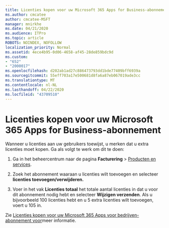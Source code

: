 ```yaml
---
title: Licenties kopen voor uw Microsoft 365 Apps for Business-abonnement
ms.author: cmcatee
author: cmcatee-MSFT
manager: mnirkhe
ms.date: 04/21/2020
ms.audience: ITPro
ms.topic: article
ROBOTS: NOINDEX, NOFOLLOW
localization_priority: Normal
ms.assetid: 4ece4b95-0d06-4658-af45-28de859bdc9d
ms.custom:
- "652"
- "2000017"
ms.openlocfilehash: d202ab1ad27c886473793dd1bde77409bff6939a
ms.sourcegitcommit: 55eff703a17e500681d8fa6a87eb067019ade3cc
ms.translationtype: MT
ms.contentlocale: nl-NL
ms.lasthandoff: 04/22/2020
ms.locfileid: "43709510"
---
```

# <a name="how-to-buy-licenses-for-your-microsoft-365-apps-for-business-subscription"></a>Licenties kopen voor uw Microsoft 365 Apps for Business-abonnement

Wanneer u licenties aan uw gebruikers toewijst, u merken dat u extra licenties moet kopen. Ga als volgt te werk om dit te doen:
  
1. Ga in het beheercentrum naar de pagina **Facturering** \> [Producten en services](https://go.microsoft.com/fwlink/p/?linkid=842054).

2. Zoek het abonnement waaraan u licenties wilt toevoegen en selecteer **licenties toevoegen/verwijderen.**

3. Voer in het vak **Licenties totaal** het totale aantal licenties in dat u voor dit abonnement nodig hebt en selecteer **Wijzigen verzenden**. Als u bijvoorbeeld 100 licenties hebt en u 5 extra licenties wilt toevoegen, voert u 105 in.

Zie [Licenties kopen voor uw Microsoft 365 Apps voor bedrijven-abonnement voor](https://docs.microsoft.com/office365/admin/subscriptions-and-billing/buy-licenses)meer informatie.